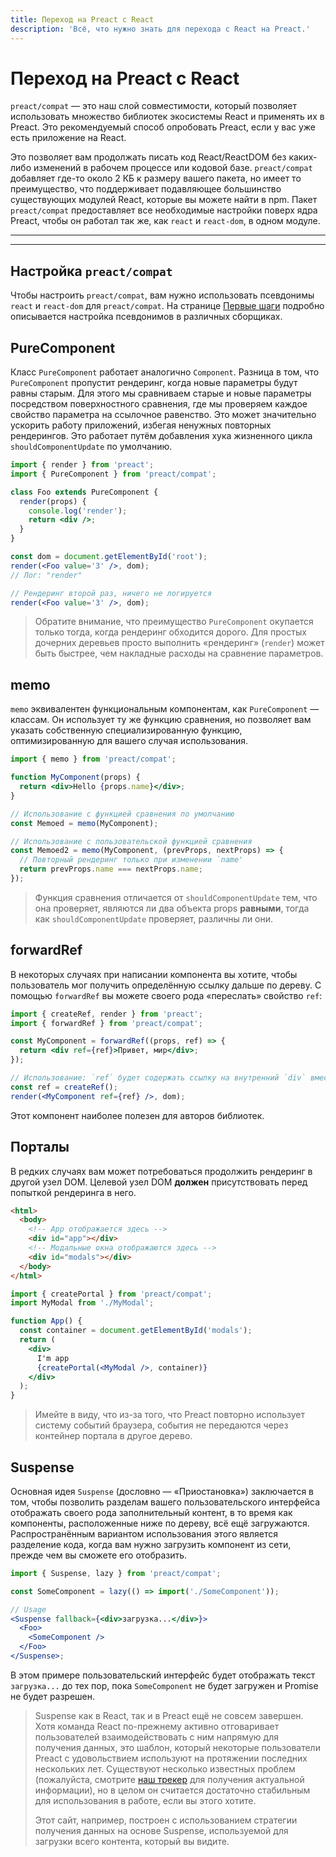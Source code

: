 ```yaml
---
title: Переход на Preact с React
description: 'Всё, что нужно знать для перехода с React на Preact.'
---
```


# Переход на Preact с React

`preact/compat` — это наш слой совместимости, который позволяет использовать множество библиотек экосистемы React и применять их в Preact. Это рекомендуемый способ опробовать Preact, если у вас уже есть приложение на React.

Это позволяет вам продолжать писать код React/ReactDOM без каких-либо изменений в рабочем процессе или кодовой базе. `preact/compat` добавляет где-то около 2 КБ к размеру вашего пакета, но имеет то преимущество, что поддерживает подавляющее большинство существующих модулей React, которые вы можете найти в npm. Пакет `preact/compat` предоставляет все необходимые настройки поверх ядра Preact, чтобы он работал так же, как `react` и `react-dom`, в одном модуле.

---

<div><toc></toc></div>

---

## Настройка `preact/compat`

Чтобы настроить `preact/compat`, вам нужно использовать псевдонимы `react` и `react-dom` для `preact/compat`. На странице [Первые шаги](/guide/v10/getting-started#aliasing-react-to-preact) подробно описывается настройка псевдонимов в различных сборщиках.

## PureComponent

Класс `PureComponent` работает аналогично `Component`. Разница в том, что `PureComponent` пропустит рендеринг, когда новые параметры будут равны старым. Для этого мы сравниваем старые и новые параметры посредством поверхностного сравнения, где мы проверяем каждое свойство параметра на ссылочное равенство. Это может значительно ускорить работу приложений, избегая ненужных повторных рендерингов. Это работает путём добавления хука жизненного цикла `shouldComponentUpdate` по умолчанию.

```jsx
import { render } from 'preact';
import { PureComponent } from 'preact/compat';

class Foo extends PureComponent {
  render(props) {
    console.log('render');
    return <div />;
  }
}

const dom = document.getElementById('root');
render(<Foo value='3' />, dom);
// Лог: "render"

// Рендеринг второй раз, ничего не логируется
render(<Foo value='3' />, dom);
```

> Обратите внимание, что преимущество `PureComponent` окупается только тогда, когда рендеринг обходится дорого. Для простых дочерних деревьев просто выполнить «рендеринг» (`render`) может быть быстрее, чем накладные расходы на сравнение параметров.

## memo

`memo` эквивалентен функциональным компонентам, как `PureComponent` — классам. Он использует ту же функцию сравнения, но позволяет вам указать собственную специализированную функцию, оптимизированную для вашего случая использования.

```jsx
import { memo } from 'preact/compat';

function MyComponent(props) {
  return <div>Hello {props.name}</div>;
}

// Использование с функцией сравнения по умолчанию
const Memoed = memo(MyComponent);

// Использование с пользовательской функцией сравнения
const Memoed2 = memo(MyComponent, (prevProps, nextProps) => {
  // Повторный рендеринг только при изменении `name'
  return prevProps.name === nextProps.name;
});
```

> Функция сравнения отличается от `shouldComponentUpdate` тем, что она проверяет, являются ли два объекта props **равными**, тогда как `shouldComponentUpdate` проверяет, различны ли они.

## forwardRef

В некоторых случаях при написании компонента вы хотите, чтобы пользователь мог получить определённую ссылку дальше по дереву. С помощью `forwardRef` вы можете своего рода «переслать» свойство `ref`:

```jsx
import { createRef, render } from 'preact';
import { forwardRef } from 'preact/compat';

const MyComponent = forwardRef((props, ref) => {
  return <div ref={ref}>Привет, мир</div>;
});

// Использование: `ref` будет содержать ссылку на внутренний `div` вместо `MyComponent`
const ref = createRef();
render(<MyComponent ref={ref} />, dom);
```

Этот компонент наиболее полезен для авторов библиотек.

## Порталы

В редких случаях вам может потребоваться продолжить рендеринг в другой узел DOM. Целевой узел DOM **должен** присутствовать перед попыткой рендеринга в него.

```html
<html>
  <body>
    <!-- App отображается здесь -->
    <div id="app"></div>
    <!-- Модальные окна отображаются здесь -->
    <div id="modals"></div>
  </body>
</html>
```

```jsx
import { createPortal } from 'preact/compat';
import MyModal from './MyModal';

function App() {
  const container = document.getElementById('modals');
  return (
    <div>
      I'm app
      {createPortal(<MyModal />, container)}
    </div>
  );
}
```

> Имейте в виду, что из-за того, что Preact повторно использует систему событий браузера, события не передаются через контейнер портала в другое дерево.

## Suspense

Основная идея `Suspense` (дословно — «Приостановка») заключается в том, чтобы позволить разделам вашего пользовательского интерфейса отображать своего рода заполнительный контент, в то время как компоненты, расположенные ниже по дереву, всё ещё загружаются. Распространённым вариантом использования этого является разделение кода, когда вам нужно загрузить компонент из сети, прежде чем вы сможете его отобразить.

```jsx
import { Suspense, lazy } from 'preact/compat';

const SomeComponent = lazy(() => import('./SomeComponent'));

// Usage
<Suspense fallback={<div>загрузка...</div>}>
  <Foo>
    <SomeComponent />
  </Foo>
</Suspense>;
```

В этом примере пользовательский интерфейс будет отображать текст `загрузка...` до тех пор, пока `SomeComponent` не будет загружен и Promise не будет разрешен.

> Suspense как в React, так и в Preact ещё не совсем завершен. Хотя команда React по-прежнему активно отговаривает пользователей взаимодействовать с ним напрямую для получения данных, это шаблон, который некоторые пользователи Preact с удовольствием используют на протяжении последних нескольких лет. Существуют несколько известных проблем (пожалуйста, смотрите [наш трекер](https://github.com/preactjs/preact/issues?q=is%3Aissue+is%3Aopen+suspense) для получения актуальной информации), но в целом он считается достаточно стабильным для использования в работе, если вы этого хотите.
>
> Этот сайт, например, построен с использованием стратегии получения данных на основе Suspense, используемой для загрузки всего контента, который вы видите.

